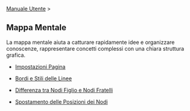[Manuale Utente](/dragonnest/drawnote/manual/it) >

Mappa Mentale
---

La mappa mentale aiuta a catturare rapidamente idee e organizzare conoscenze, rappresentare concetti complessi con una chiara struttura grafica.

- [Impostazioni Pagina](page_settings.md)

- [Bordi e Stili delle Linee](border_and_line_style.md)

- [Differenza tra Nodi Figlio e Nodi Fratelli](child_nodes_and_sibling_nodes.md)

- [Spostamento delle Posizioni dei Nodi](move_node_position.md)